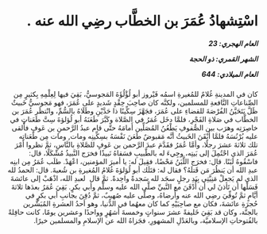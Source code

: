 <h1 dir="rtl">اسْتِشهادُ عُمَرَ بن الخطَّاب رضِي الله عنه .</h1>

<h5 dir="rtl">العام الهجري:  23

الشهر القمري: ذو الحجة

العام الميلادي: 644</h5>

<p dir="rtl">كان في المدينةِ غُلامٌ للمُغيرةِ اسمُه فَيْروز أبو لُؤْلُؤَةَ المَجوسيُّ، بَقِيَ فيها لِعِلْمِهِ بِكثيرٍ مِن الصِّناعاتِ النَّافعةِ للمسلمين، ولكنَّه كان صاحِبَ حِقْدٍ شَديدٍ على عُمَرَ، فهو مَجوسيٌّ خَبيثٌ ظَلَّ يَتَحَيَّنُ الفُرْصَةَ للقضاءِ على عُمَرَ، فجَهَّزَ سِكِّينًا ذا حَدَّيْنِ وطَلَاهُ بالسُّمِّ، وانْتظَر عُمَرَ بن الخطَّاب في صَلاةِ الفَجْرِ، فلمَّا دخَل عُمَرُ في الصَّلاة وكَبَّرَ طَعَنَهُ أبو لُؤلؤةَ سِتَّ طَعَناتٍ في خاصِرَتِه وهرَب بين الصُّفوفِ يَطْعُنُ المُصَلِّين أَمامَهُ حتَّى قام عبدُ الرَّحمنِ بن عَوفٍ فأَلقى عليه بُرْنُسَهُ فلمَّا أَيْقَنَ الخَبيثُ أنَّه مَقبوضٌ طَعَنَ نَفْسَهُ بسِكِّينِه ومات, ومات مِن طَعَناتِه تلك ثلاثةَ عشرَ رجلًا، وأمَّا عُمَرُ فقَدَّمَ عبدَ الرَّحمن بن عَوفٍ للصَّلاةِ بالنَّاسِ، ثمَّ نظروا أَمْرَ عُمَرَ الذي احْتُمِلَ إلى بَيتِه، وجِيءَ له بالطَّبيبِ فسَقاهُ نَبيذًا فخرَج النَّبيذُ مُشْكَلًا، قال: فاسْقُوهُ لَبَنًا. قال: فخرَج اللَّبَنُ مَحْضًا، فقِيلَ له: يا أميرَ المؤمنين، اعْهَدْ. طلَب عُمَرُ مِن ابنِه عبدِ الله أن يَنظُرَ مَن قَتلَهُ؟ فقال له: قتَلَك أبو لُؤلؤةَ غُلامُ المُغيرةِ بن شُعبةَ. قال: الحمدُ لله الذي لم يَجعلْ مَنِيَّتِي بِيَدِ رجلٍ سجَد لله سَجدةً واحِدةً. ثمَّ قال  لعبدِ الله، اذْهَبْ إلى عائشةَ فَسَلْها أن تَأذنَ لي أن أُدْفَنَ مع النَّبيِّ صلَّى الله عليه وسلَّم وأبي بكرٍ. بَقِيَ عُمَرُ بعدَها ثلاثةَ أيَّامٍ ثمَّ تُوفِّيَ رضِي الله عنه وأَرضاهُ، وصلَّى عليه صُهيبٌ، ثمَّ دُفِنَ بجانبِ أبي بكرٍ في حُجرَةِ عائشةَ، فكان مع صاحِبَيْهِ كما كان معهُما في الدُّنيا، وهو أحدُ العشرةِ المُبَشَّرين بالجنَّة، وكان قد بَقِيَ خَليفةً عشرَ سنواتٍ وخمسةَ أَشهُرٍ وواحدًا وعشرين يومًا، كانت حافِلةً بالفُتوحاتِ الإسلاميَّة، وبالعَدْلِ المشهورِ، فجَزاهُ الله عن الإسلامِ والمسلمين خيرًا.</p></br>
